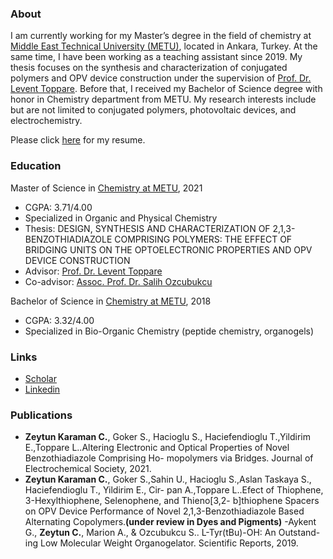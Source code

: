 ### About
I am currently working for my Master’s degree in the field of chemistry at [Middle East Technical University (METU)](https://www.metu.edu.tr/), located in Ankara, Turkey. At the same time, I have been working as a teaching assistant since 2019. My thesis focuses on the synthesis and characterization of conjugated polymers and OPV device construction under the supervision of [Prof. Dr. Levent Toppare](https://www.topparegroup.org/prof-dr-levent-toppare). Before that, I received my Bachelor of Science degree with honor in Chemistry department from METU. My research interests include but are not limited to conjugated polymers, photovoltaic devices, and electrochemistry. 

Please click [here](./Cansu_ZeytunKaraman_CV.pdf) for my resume.

### Education
Master of Science in [Chemistry at METU](http://chem.metu.edu.tr/), 2021
- CGPA: 3.71/4.00
- Specialized in Organic and Physical Chemistry
- Thesis: DESIGN, SYNTHESIS AND CHARACTERIZATION OF 2,1,3-BENZOTHIADIAZOLE COMPRISING POLYMERS: THE EFFECT OF BRIDGING UNITS ON THE OPTOELECTRONIC PROPERTIES AND OPV DEVICE CONSTRUCTION
- Advisor: [Prof. Dr. Levent Toppare](https://www.topparegroup.org/prof-dr-levent-toppare)
- Co-advisor: [Assoc. Prof. Dr. Salih Ozcubukcu](http://peptide.chem.metu.edu.tr/) 

Bachelor of Science in [Chemistry at METU](http://chem.metu.edu.tr/), 2018
- CGPA: 3.32/4.00
- Specialized in Bio-Organic Chemistry (peptide chemistry, organogels)

### Links
- [Scholar](https://scholar.google.com.tr/citations?user=a3M-FyAAAAAJ&hl=en)
- [Linkedin](https://www.linkedin.com/in/cansu-zeytun-karaman/)

### Publications
- **Zeytun Karaman C.**, Goker S., Hacioglu S., Haciefendioglu T.,Yildirim E.,Toppare
L..Altering Electronic and Optical Properties of Novel Benzothiadiazole Comprising Ho-
mopolymers via Bridges. Journal of Electrochemical Society, 2021. 
- **Zeytun Karaman C.**, Goker S.,Sahin U., Hacioglu S.,Aslan Taskaya S., Haciefendioglu T., Yildirim E., Cir-
pan A.,Toppare L..Efect of Thiophene, 3-Hexylthiophene, Selenophene, and Thieno[3,2-
b]thiophene Spacers on OPV Device Performance of Novel 2,1,3-Benzothiadiazole Based
Alternating Copolymers.**(under review in Dyes and Pigments)**
-Aykent G., **Zeytun C.**, Marion A., & Ozcubukcu S.. L-Tyr(tBu)-OH: An Outstand-
ing Low Molecular Weight Organogelator. Scientific Reports, 2019.

